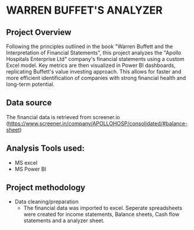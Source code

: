 # WARREN BUFFET'S ANALYZER
## Project Overview
Following the principles outlined in the book "Warren Buffett and the Interpretation of Financial Statements", this project analyzes the  "Apollo Hospitals Enterprise Ltd" company's financial statements using a custom Excel model. Key metrics are then visualized in Power BI dashboards, replicating Buffett's value investing approach. This allows for faster and more efficient identification of companies with strong financial health and long-term potential.

## Data source
The financial data is retrieved from screener.io (https://www.screener.in/company/APOLLOHOSP/consolidated/#balance-sheet)

## Analysis Tools used:
- MS excel
- MS Power BI

## Project methodology
- Data cleaning/preparation
  - The financial data was imported to excel. Seperate spreadsheets were created for income statements, Balance sheets, Cash flow statements and a analyzer sheet.
